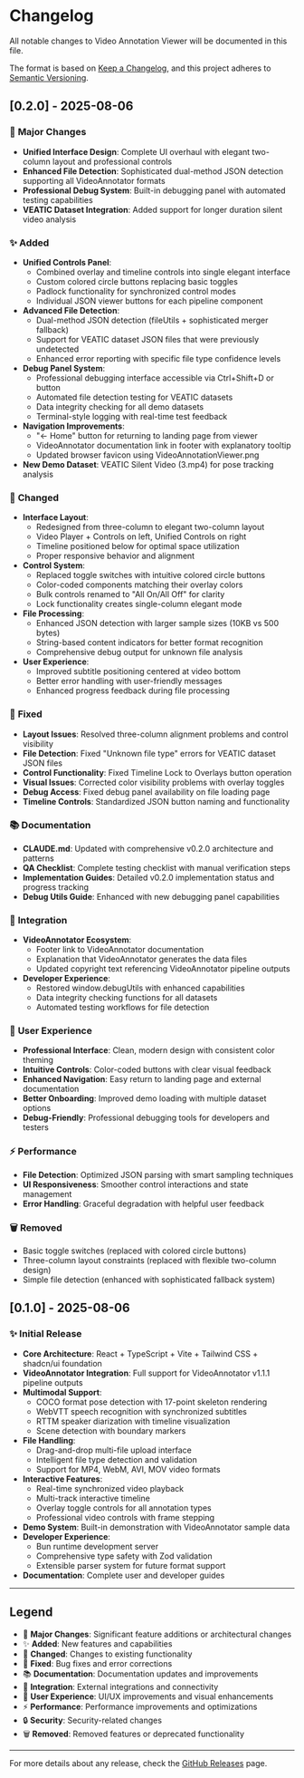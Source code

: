 # Changelog

All notable changes to Video Annotation Viewer will be documented in this file.

The format is based on [Keep a Changelog](https://keepachangelog.com/en/1.0.0/),
and this project adheres to [Semantic Versioning](https://semver.org/spec/v2.0.0.html).

## [0.2.0] - 2025-08-06

### 🎯 **Major Changes**
- **Unified Interface Design**: Complete UI overhaul with elegant two-column layout and professional controls
- **Enhanced File Detection**: Sophisticated dual-method JSON detection supporting all VideoAnnotator formats
- **Professional Debug System**: Built-in debugging panel with automated testing capabilities
- **VEATIC Dataset Integration**: Added support for longer duration silent video analysis

### ✨ **Added**
- **Unified Controls Panel**: 
  - Combined overlay and timeline controls into single elegant interface
  - Custom colored circle buttons replacing basic toggles
  - Padlock functionality for synchronized control modes
  - Individual JSON viewer buttons for each pipeline component
- **Advanced File Detection**:
  - Dual-method JSON detection (fileUtils + sophisticated merger fallback)
  - Support for VEATIC dataset JSON files that were previously undetected
  - Enhanced error reporting with specific file type confidence levels
- **Debug Panel System**:
  - Professional debugging interface accessible via Ctrl+Shift+D or button
  - Automated file detection testing for VEATIC datasets
  - Data integrity checking for all demo datasets
  - Terminal-style logging with real-time test feedback
- **Navigation Improvements**:
  - "← Home" button for returning to landing page from viewer
  - VideoAnnotator documentation link in footer with explanatory tooltip
  - Updated browser favicon using VideoAnnotationViewer.png
- **New Demo Dataset**: VEATIC Silent Video (3.mp4) for pose tracking analysis

### 🔧 **Changed**
- **Interface Layout**: 
  - Redesigned from three-column to elegant two-column layout
  - Video Player + Controls on left, Unified Controls on right
  - Timeline positioned below for optimal space utilization
  - Proper responsive behavior and alignment
- **Control System**:
  - Replaced toggle switches with intuitive colored circle buttons
  - Color-coded components matching their overlay colors
  - Bulk controls renamed to "All On/All Off" for clarity
  - Lock functionality creates single-column elegant mode
- **File Processing**:
  - Enhanced JSON detection with larger sample sizes (10KB vs 500 bytes)
  - String-based content indicators for better format recognition
  - Comprehensive debug output for unknown file analysis
- **User Experience**:
  - Improved subtitle positioning centered at video bottom
  - Better error handling with user-friendly messages
  - Enhanced progress feedback during file processing

### 🐛 **Fixed**
- **Layout Issues**: Resolved three-column alignment problems and control visibility
- **File Detection**: Fixed "Unknown file type" errors for VEATIC dataset JSON files
- **Control Functionality**: Fixed Timeline Lock to Overlays button operation
- **Visual Issues**: Corrected color visibility problems with overlay toggles
- **Debug Access**: Fixed debug panel availability on file loading page
- **Timeline Controls**: Standardized JSON button naming and functionality

### 📚 **Documentation**
- **CLAUDE.md**: Updated with comprehensive v0.2.0 architecture and patterns
- **QA Checklist**: Complete testing checklist with manual verification steps
- **Implementation Guides**: Detailed v0.2.0 implementation status and progress tracking
- **Debug Utils Guide**: Enhanced with new debugging panel capabilities

### 🔗 **Integration**
- **VideoAnnotator Ecosystem**: 
  - Footer link to VideoAnnotator documentation
  - Explanation that VideoAnnotator generates the data files
  - Updated copyright text referencing VideoAnnotator pipeline outputs
- **Developer Experience**:
  - Restored window.debugUtils with enhanced capabilities
  - Data integrity checking functions for all datasets
  - Automated testing workflows for file detection

### 🎨 **User Experience**
- **Professional Interface**: Clean, modern design with consistent color theming
- **Intuitive Controls**: Color-coded buttons with clear visual feedback
- **Enhanced Navigation**: Easy return to landing page and external documentation
- **Better Onboarding**: Improved demo loading with multiple dataset options
- **Debug-Friendly**: Professional debugging tools for developers and testers

### ⚡ **Performance**
- **File Detection**: Optimized JSON parsing with smart sampling techniques
- **UI Responsiveness**: Smoother control interactions and state management
- **Error Handling**: Graceful degradation with helpful user feedback

### 🗑️ **Removed**
- Basic toggle switches (replaced with colored circle buttons)
- Three-column layout constraints (replaced with flexible two-column design)
- Simple file detection (enhanced with sophisticated fallback system)

## [0.1.0] - 2025-08-06

### ✨ **Initial Release**
- **Core Architecture**: React + TypeScript + Vite + Tailwind CSS + shadcn/ui foundation
- **VideoAnnotator Integration**: Full support for VideoAnnotator v1.1.1 pipeline outputs
- **Multimodal Support**: 
  - COCO format pose detection with 17-point skeleton rendering
  - WebVTT speech recognition with synchronized subtitles
  - RTTM speaker diarization with timeline visualization
  - Scene detection with boundary markers
- **File Handling**:
  - Drag-and-drop multi-file upload interface
  - Intelligent file type detection and validation
  - Support for MP4, WebM, AVI, MOV video formats
- **Interactive Features**:
  - Real-time synchronized video playback
  - Multi-track interactive timeline
  - Overlay toggle controls for all annotation types
  - Professional video controls with frame stepping
- **Demo System**: Built-in demonstration with VideoAnnotator sample data
- **Developer Experience**: 
  - Bun runtime development server
  - Comprehensive type safety with Zod validation
  - Extensible parser system for future format support
- **Documentation**: Complete user and developer guides

---

## Legend

- 🎯 **Major Changes**: Significant feature additions or architectural changes
- ✨ **Added**: New features and capabilities
- 🔧 **Changed**: Changes to existing functionality
- 🐛 **Fixed**: Bug fixes and error corrections
- 📚 **Documentation**: Documentation updates and improvements
- 🔗 **Integration**: External integrations and connectivity
- 🎨 **User Experience**: UI/UX improvements and visual enhancements
- ⚡ **Performance**: Performance improvements and optimizations
- 🔒 **Security**: Security-related changes
- 🗑️ **Removed**: Removed features or deprecated functionality

---

For more details about any release, check the [GitHub Releases](https://github.com/InfantLab/video-annotation-viewer/releases) page.
